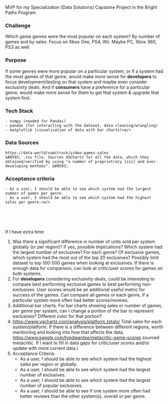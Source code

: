 MVP for my Specialization (Data Solutions) Capstone Project in the Bright Paths Program

### Challenge
Which game genres were the most popular on each system? By number of games and by sales. Focus on Xbox One, PS4, Wii. Maybe PC, Xbox 360, PS3 as well.

### Purpose
If some genres were more popular on a particular system, or if a system had the most games of that genre, would make more sense for **developers** to focus development/testing on that system and maybe even consider exclusivity deals.
    And if **consumers** have a preference for a particular genre, would make more sense for them to get that system & upgrade that system first.

### Tech Stack
    - numpy (needed for Pandas)
    - pandas (for interacting with the dataset, data cleaning/wrangling)
    - matplotlib (visualization of data with bar charts)<a/>

### Data Sources
    https://data.world/sumitrock/video-games-sales
    &#8593; .csv file. Sources VGChartz for all the data, which they obtained/verified by using "a number of proprietrary [sic] and ever-developing methods". &#8593;

### Acceptance criteria
    - As a user, I should be able to see which system had the largest number of games per genre.
    - As a user, I should be able to see which system had the highest sales per genre.<a/>

<br><br><br>

If I have extra time:
1. Was there a significant difference in number of units sold per system globally (or per region)? If yes, possible implications?
    Which system had the largest number of exclusives? For each genre? Of exclusive games, which system had the most out of the top 20 exclusives? Possibly limit dataset to top 100-500 games when looking at exclusives.
    If there is enough data for comparison, can look at critic/user scores for games on both systems.
2. For **developers** considering exclusivity deals, could be interesting to compare best performing exclusive games to best performing non-exclusives.
    User scores would be an additional useful metric for success of the games. Can compare all games or each genre, if a particular system more often had better scores/reviews.
3. Additional bar charts.
    For bar charts showing sales or number of games, per genre per system, can I change a portion of the bar to represent exclusives? Different color for that portion?
4. <https://www.vgchartz.com/analysis/platform_totals/> Total sales for each system/platform. If there is a difference between different regions, worth mentioning and looking into how that affects the data.
    <https://www.kaggle.com/tyedwardse/metacritic-game-scores> sourced metacritic. If I want to fill in data gaps for critic/user scores and/or update with more current data.\
5. Acceptance Criteria:
    - As a user, I should be able to see which system had the highest sales per region or globally.
    - As a user, I should be able to see which system had the largest number of exclusives.
    - As a user, I should be able to see which system had the largest number of popular exclusives.
    - As a user, I should be able to see if one system more often had better reviews than the other system(s), overall or per genre.

